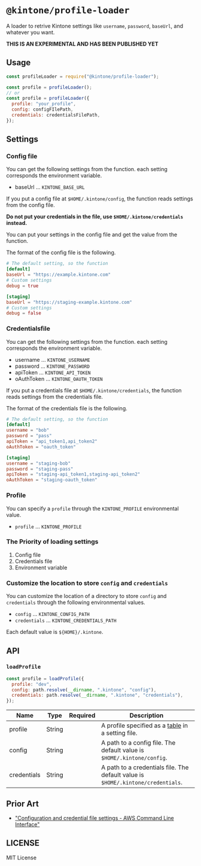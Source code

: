 # `@kintone/profile-loader`

A loader to retrive Kintone settings like `username`, `password`, `baseUrl`, and whatever you want.

**THIS IS AN EXPERIMENTAL AND HAS BEEN PUBLISHED YET**

## Usage

```js
const profileLoader = require("@kintone/profile-loader");

const profile = profileLoader();
// or
const profile = profileLoader({
  profile: "your_profile",
  config: configFIlePath,
  credentials: credentialsFilePath,
});
```

## Settings

### Config file

You can get the following settings from the function.
each setting corresponds the environment variable.

- baseUrl ... `KINTONE_BASE_URL`

If you put a config file at `$HOME/.kintone/config`, the function reads settings from the config file.

**Do not put your credentials in the file, use `$HOME/.kintone/credentials` instead.**

You can put your settings in the config file and get the value from the function.

The format of the config file is the following.

```toml
# The default setting, so the function
[default]
baseUrl = "https://example.kintone.com"
# Custom settings
debug = true

[staging]
baseUrl = "https://staging-example.kintone.com"
# Custom settings
debug = false
```

### Credentialsfile

You can get the following settings from the function.
each setting corresponds the environment variable.

- username ... `KINTONE_USERNAME`
- password ... `KINTONE_PASSWORD`
- apiToken ... `KINTONE_API_TOKEN`
- oAuthToken ... `KINTONE_OAUTH_TOKEN`

If you put a credentials file at `$HOME/.kintone/credentials`, the function reads settings from the credentials file.

The format of the credentials file is the following.

```toml
# The default setting, so the function
[default]
username = "bob"
password = "pass"
apiToken = "api_token1,api_token2"
oAuthToken = "oauth_token"

[staging]
username = "staging-bob"
password = "staging-pass"
apiToken = "staging-api_token1,staging-api_token2"
oAuthToken = "staging-oauth_token"
```

### Profile

You can specify a `profile` through the `KINTONE_PROFILE` environmental value.

- `profile` ... `KINTONE_PROFILE`

### The Priority of loading settings

1. Config file
1. Credentials file
1. Environment variable

### Customize the location to store `config` and `credentials`

You can customize the location of a directory to store `config` and `credentials` through the following environmental values.

- `config` ... `KINTONE_CONFIG_PATH`
- `credentials` ... `KINTONE_CREDENTIALS_PATH`

Each default value is `${HOME}/.kintone`.

## API

### `loadProfile`

```js
const profile = loadProfile({
  profile: "dev",
  config: path.resolve(__dirname, ".kintone", "config"),
  credentials: path.resolve(__dirname, ".kintone", "credentials"),
});
```

| Name        | Type   | Required | Description                                                                                    |
| ----------- | ------ | -------- | ---------------------------------------------------------------------------------------------- |
| profile     | String |          | A profile specified as a [table](https://toml.io/en/v1.0.0-rc.1#section-16) in a setting file. |
| config      | String |          | A path to a config file. The default value is `$HOME/.kintone/config`.                         |
| credentials | String |          | A path to a credentials file. The default value is `$HOME/.kintone/credentials`.               |

## Prior Art

- ["Configuration and credential file settings - AWS Command Line Interface"](https://docs.aws.amazon.com/cli/latest/userguide/cli-configure-files.html)

## LICENSE

MIT License
